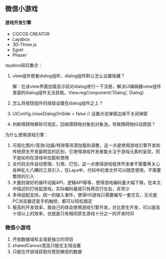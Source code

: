 ## 微信小游戏

#### 游戏开发引擎

- COCOS CREATOR 
- Layabox
- 3D-Three.js
- Egret
- Phaser

layabox踩坑集合：

1. view组件嵌套dialog组件，dialog组件默认怎么设置隐藏？

   解：在该view界面加载显示前对dialog进行一下注册，解决UI编辑器view组件里面的dialog组件无法获取。View.regComponent('Dialog', Dialog)

2. 怎么将按钮组件的层级设置在dialog组件之上？

3. UIConfig.closeDialogOnSide = false // 设置点击弹窗边缘不关闭弹窗 

4. 判断障碍物移除可视区，回收障碍物对象到对象池，导致障碍物抖动原因？

为什么使用游戏引擎：

1. 可视化图片/音效/动画/特效等资源加载和调整，这一点是使用游戏引擎开发和传统原生开发最明显的区别，它使得游戏开发者能关注于游戏元素的呈现，而不是如何在游戏中加载和使用
2. 全代码文件自动管理，引用，打包，这一点使得游戏程序开发者不需要再关心各种乱七八糟的工具引入，在Laya中，代码中的类文件可以随意使用，不需要繁琐的引入
3. 大量封装好的循环动画API，逻辑API等等，使得游戏编码量大幅下降，在本文中描述的打地鼠游戏，实际编码量就只有两百行左右，非常少
4. 多钟适配支持，统一的输入事件，使得H5游戏只需要编写一套交互，无论是PC浏览器还是手机触控，都可以轻松搞定
5. 极高的开发效率，我自己的体会使用游戏引擎开发，对比原生开发，可以提高十倍以上的效率，也就是只有相同原生游戏十分之一的开发时间

### 微信小游戏<layaair>

1. 开放数据域和主域是独立的项目
2. sharedCanvas宽高只能在主域设置
3. 只能在开放域获取托管到微信的数据